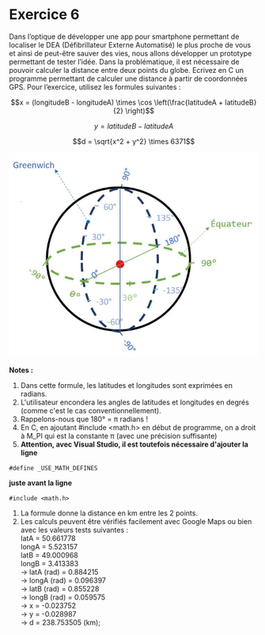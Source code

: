 # Exercice 6

Dans l’optique de développer une app pour smartphone permettant de localiser le DEA (Défibrillateur Externe Automatisé) le plus proche de vous et ainsi de peut-être sauver des vies, nous allons développer un prototype permettant de tester l’idée. Dans la problématique, il est nécessaire de pouvoir calculer la distance entre deux points du globe. Ecrivez en C un programme permettant de calculer une distance à partir de coordonnées GPS. Pour l’exercice, utilisez les formules suivantes :

```math
x = (longitudeB - longitudeA) \times \cos \left(\frac{latitudeA + latitudeB}{2} \right)
```

```math
y = latitudeB - latitudeA
```

```math
d = \sqrt{x^2 + y^2} \times 6371
```

![Latitudes et longitudes - Schéma](img/Lat_long.JPG)

**Notes :**
1) Dans cette formule, les latitudes et longitudes sont exprimées en radians.
1) L'utilisateur encondera les angles de latitudes et longitudes en degrés (comme c'est le cas conventionnellement).
1) Rappelons-nous que 180° = π radians !
1) En C, en ajoutant #include <math.h> en début de programme, on a droit à M_PI qui est la constante π (avec une précision suffisante)
1) **Attention, avec Visual Studio, il est toutefois nécessaire d'ajouter la ligne**
```
#define _USE_MATH_DEFINES
```
**juste avant la ligne**
```
#include <math.h>
```
1) La formule donne la distance en km entre les 2 points.
1) Les calculs peuvent être vérifiés facilement avec Google Maps ou bien avec les valeurs tests suivantes :<br />
    latA = 50.661778<br />
    longA = 5.523157<br />
    latB = 49.000968<br />
    longB = 3.413383<br />
    -> latA (rad) = 0.884215<br />
    -> longA (rad) = 0.096397<br />
    -> latB (rad) = 0.855228<br />
    -> longB (rad) = 0.059575<br />
    -> x = -0.023752<br />
    -> y = -0.028987<br />
    -> d = 238.753505 (km);
